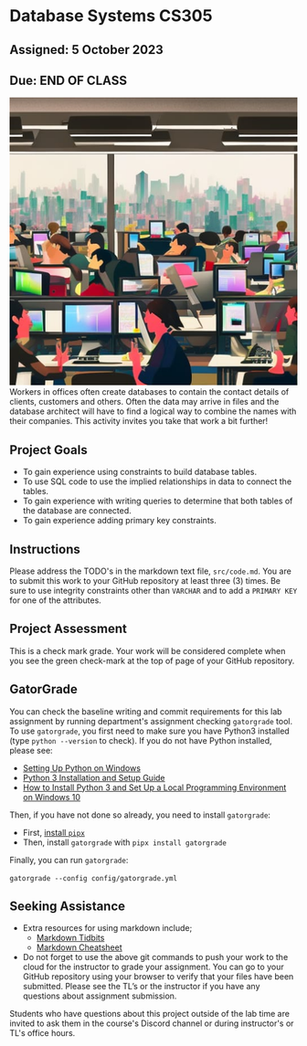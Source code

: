 # Database Systems  CS305

## Assigned: 5 October 2023

## Due: END OF CLASS

![bases](./graphics/office.png)
Workers in offices often create databases to contain the contact details of clients, customers and others. Often the data may arrive in files and the database architect will have to find a logical way to combine the names with their companies. This activity invites you take that work a bit further!

## Project Goals

* To gain experience using constraints to build database tables.
* To use SQL code to use the implied relationships in data to connect the tables.
* To gain experience with writing queries to determine that both tables of the database are connected.
* To gain experience adding primary key constraints.

## Instructions

Please address the TODO's in the markdown text file, `src/code.md`. You are to submit this work to your GitHub repository at least three (3) times. Be sure to use integrity constraints other than `VARCHAR` and to add a `PRIMARY KEY` for one of the attributes.

## Project Assessment

This is a check mark grade. Your work will be considered complete when you see the green check-mark at the top of page of your GitHub repository.

## GatorGrade

You can check the baseline writing and commit requirements for this lab assignment by running department's assignment checking `gatorgrade` tool. To use `gatorgrade`, you first need to make sure you have Python3 installed (type `python --version` to check). If you do not have Python installed, please see:

- [Setting Up Python on Windows](https://realpython.com/lessons/python-windows-setup/)
- [Python 3 Installation and Setup Guide](https://realpython.com/installing-python/)
- [How to Install Python 3 and Set Up a Local Programming Environment on Windows 10](https://www.digitalocean.com/community/tutorials/how-to-install-python-3-and-set-up-a-local-programming-environment-on-windows-10)

Then, if you have not done so already, you need to install `gatorgrade`:

- First, [install `pipx`](https://pypa.github.io/pipx/installation/)
- Then, install `gatorgrade` with `pipx install gatorgrade`

Finally, you can run `gatorgrade`:

`gatorgrade --config config/gatorgrade.yml`

## Seeking Assistance

* Extra resources for using markdown include;
  + [Markdown Tidbits](https://www.youtube.com/watch?v=cdJEUAy5IyA)
  + [Markdown Cheatsheet](https://github.com/adam-p/markdown-here/wiki/Markdown-Cheatsheet)
* Do not forget to use the above git commands to push your work to the cloud for the instructor to grade your assignment. You can go to your GitHub repository using your browser to verify that your files have been submitted. Please see the TL’s or the instructor if you have any questions about assignment submission.

Students who have questions about this project outside of the lab time are invited
to ask them in the course's Discord channel or during instructor's or TL's office hours.
